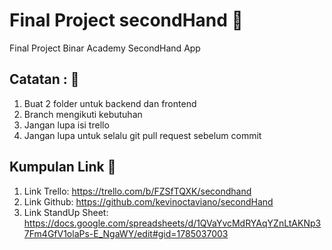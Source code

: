 # Final Project secondHand 🌟
Final Project Binar Academy SecondHand App

## Catatan : 💭
1. Buat 2 folder untuk backend dan frontend
2. Branch mengikuti kebutuhan
3. Jangan lupa isi trello
4. Jangan lupa untuk selalu git pull request sebelum commit

## Kumpulan Link 👾
1. Link Trello: https://trello.com/b/FZSfTQXK/secondhand
2. Link Github: https://github.com/kevinoctaviano/secondHand
3. Link StandUp Sheet: https://docs.google.com/spreadsheets/d/1QVaYvcMdRYAqYZnLtAKNp37Fm4GfV1olaPs-E_NgaWY/edit#gid=1785037003
